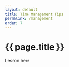 ```yaml
---
layout: default
title: Time Management Tips
permalink: /management
order: 7
---
```


# {{ page.title }}

Lesson here